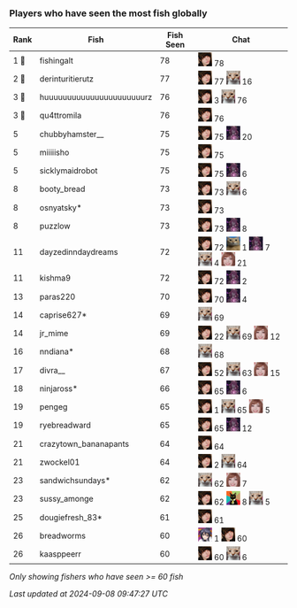### Players who have seen the most fish globally
| Rank | Fish | Fish Seen | Chat |
|------|--------|-----------|-------|
| 1 🥇  | fishingalt  | 78 | ![breadworms](https://raw.githubusercontent.com/blableblup/gofish/main/images/players/breadworms.png) 78 |
| 2 🥈  | derinturitierutz  | 77 | ![breadworms](https://raw.githubusercontent.com/blableblup/gofish/main/images/players/breadworms.png) 77  ![psp1g](https://raw.githubusercontent.com/blableblup/gofish/main/images/players/psp1g.png) 16 |
| 3 🥉  | huuuuuuuuuuuuuuuuuuuuuurz  | 76 | ![breadworms](https://raw.githubusercontent.com/blableblup/gofish/main/images/players/breadworms.png) 3  ![psp1g](https://raw.githubusercontent.com/blableblup/gofish/main/images/players/psp1g.png) 76 |
| 3 🥉  | qu4ttromila  | 76 | ![breadworms](https://raw.githubusercontent.com/blableblup/gofish/main/images/players/breadworms.png) 76 |
| 5  | chubbyhamster__  | 75 | ![breadworms](https://raw.githubusercontent.com/blableblup/gofish/main/images/players/breadworms.png) 75  ![julialuxel](https://raw.githubusercontent.com/blableblup/gofish/main/images/players/julialuxel.png) 20 |
| 5  | miiiiisho  | 75 | ![breadworms](https://raw.githubusercontent.com/blableblup/gofish/main/images/players/breadworms.png) 75 |
| 5  | sicklymaidrobot  | 75 | ![breadworms](https://raw.githubusercontent.com/blableblup/gofish/main/images/players/breadworms.png) 75  ![julialuxel](https://raw.githubusercontent.com/blableblup/gofish/main/images/players/julialuxel.png) 6 |
| 8  | booty_bread  | 73 | ![breadworms](https://raw.githubusercontent.com/blableblup/gofish/main/images/players/breadworms.png) 73  ![psp1g](https://raw.githubusercontent.com/blableblup/gofish/main/images/players/psp1g.png) 6 |
| 8  | osnyatsky*  | 73 | ![breadworms](https://raw.githubusercontent.com/blableblup/gofish/main/images/players/breadworms.png) 73 |
| 8  | puzzlow  | 73 | ![breadworms](https://raw.githubusercontent.com/blableblup/gofish/main/images/players/breadworms.png) 73  ![julialuxel](https://raw.githubusercontent.com/blableblup/gofish/main/images/players/julialuxel.png) 8 |
| 11  | dayzedinndaydreams  | 72 | ![breadworms](https://raw.githubusercontent.com/blableblup/gofish/main/images/players/breadworms.png) 72  ![d_egree](https://raw.githubusercontent.com/blableblup/gofish/main/images/players/d_egree.png) 1  ![julialuxel](https://raw.githubusercontent.com/blableblup/gofish/main/images/players/julialuxel.png) 7  ![psp1g](https://raw.githubusercontent.com/blableblup/gofish/main/images/players/psp1g.png) 4  ![vaiastol](https://raw.githubusercontent.com/blableblup/gofish/main/images/players/vaiastol.png) 21 |
| 11  | kishma9  | 72 | ![breadworms](https://raw.githubusercontent.com/blableblup/gofish/main/images/players/breadworms.png) 72  ![julialuxel](https://raw.githubusercontent.com/blableblup/gofish/main/images/players/julialuxel.png) 2 |
| 13  | paras220  | 70 | ![breadworms](https://raw.githubusercontent.com/blableblup/gofish/main/images/players/breadworms.png) 70  ![julialuxel](https://raw.githubusercontent.com/blableblup/gofish/main/images/players/julialuxel.png) 4 |
| 14  | caprise627*  | 69 | ![psp1g](https://raw.githubusercontent.com/blableblup/gofish/main/images/players/psp1g.png) 69 |
| 14  | jr_mime  | 69 | ![breadworms](https://raw.githubusercontent.com/blableblup/gofish/main/images/players/breadworms.png) 22  ![psp1g](https://raw.githubusercontent.com/blableblup/gofish/main/images/players/psp1g.png) 69  ![vaiastol](https://raw.githubusercontent.com/blableblup/gofish/main/images/players/vaiastol.png) 12 |
| 16  | nndiana*  | 68 | ![psp1g](https://raw.githubusercontent.com/blableblup/gofish/main/images/players/psp1g.png) 68 |
| 17  | divra__  | 67 | ![breadworms](https://raw.githubusercontent.com/blableblup/gofish/main/images/players/breadworms.png) 52  ![psp1g](https://raw.githubusercontent.com/blableblup/gofish/main/images/players/psp1g.png) 63  ![vaiastol](https://raw.githubusercontent.com/blableblup/gofish/main/images/players/vaiastol.png) 15 |
| 18  | ninjaross*  | 66 | ![breadworms](https://raw.githubusercontent.com/blableblup/gofish/main/images/players/breadworms.png) 65  ![julialuxel](https://raw.githubusercontent.com/blableblup/gofish/main/images/players/julialuxel.png) 6 |
| 19  | pengeg  | 65 | ![breadworms](https://raw.githubusercontent.com/blableblup/gofish/main/images/players/breadworms.png) 1  ![psp1g](https://raw.githubusercontent.com/blableblup/gofish/main/images/players/psp1g.png) 65  ![vaiastol](https://raw.githubusercontent.com/blableblup/gofish/main/images/players/vaiastol.png) 5 |
| 19  | ryebreadward  | 65 | ![breadworms](https://raw.githubusercontent.com/blableblup/gofish/main/images/players/breadworms.png) 65  ![julialuxel](https://raw.githubusercontent.com/blableblup/gofish/main/images/players/julialuxel.png) 12 |
| 21  | crazytown_bananapants  | 64 | ![breadworms](https://raw.githubusercontent.com/blableblup/gofish/main/images/players/breadworms.png) 64 |
| 21  | zwockel01  | 64 | ![breadworms](https://raw.githubusercontent.com/blableblup/gofish/main/images/players/breadworms.png) 2  ![psp1g](https://raw.githubusercontent.com/blableblup/gofish/main/images/players/psp1g.png) 64 |
| 23  | sandwichsundays*  | 62 | ![psp1g](https://raw.githubusercontent.com/blableblup/gofish/main/images/players/psp1g.png) 62  ![vaiastol](https://raw.githubusercontent.com/blableblup/gofish/main/images/players/vaiastol.png) 7 |
| 23  | sussy_amonge  | 62 | ![breadworms](https://raw.githubusercontent.com/blableblup/gofish/main/images/players/breadworms.png) 62  ![omie](https://raw.githubusercontent.com/blableblup/gofish/main/images/players/omie.png) 8  ![psp1g](https://raw.githubusercontent.com/blableblup/gofish/main/images/players/psp1g.png) 5 |
| 25  | dougiefresh_83*  | 61 | ![breadworms](https://raw.githubusercontent.com/blableblup/gofish/main/images/players/breadworms.png) 61 |
| 26  | breadworms  | 60 | ![ajspyman](https://raw.githubusercontent.com/blableblup/gofish/main/images/players/ajspyman.png) 1  ![breadworms](https://raw.githubusercontent.com/blableblup/gofish/main/images/players/breadworms.png) 60 |
| 26  | kaasppeerr  | 60 | ![breadworms](https://raw.githubusercontent.com/blableblup/gofish/main/images/players/breadworms.png) 60  ![psp1g](https://raw.githubusercontent.com/blableblup/gofish/main/images/players/psp1g.png) 6 |

_Only showing fishers who have seen >= 60 fish_

_Last updated at 2024-09-08 09:47:27 UTC_